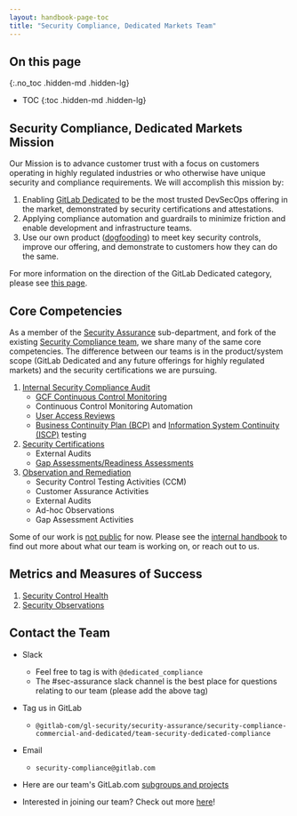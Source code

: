 ```yaml
---
layout: handbook-page-toc
title: "Security Compliance, Dedicated Markets Team"
---
```


## On this page
{:.no_toc .hidden-md .hidden-lg}

- TOC
{:toc .hidden-md .hidden-lg}

## <i class="fas fa-bullseye" style="color:rgb(110,73,203)" aria-hidden="true"></i> Security Compliance, Dedicated Markets Mission

Our Mission is to advance customer trust with a focus on customers operating in highly regulated industries or who otherwise have unique security and compliance requirements. We will accomplish this mission by:

1. Enabling [GitLab Dedicated](https://docs.gitlab.com/ee/subscriptions/gitlab_dedicated/#gitlab-dedicated) to be the most trusted DevSecOps offering in the market, demonstrated by security certifications and attestations.
1. Applying compliance automation and guardrails to minimize friction and enable development and infrastructure teams.
1. Use our own product ([dogfooding](https://about.gitlab.com/handbook/values/#dogfooding)) to meet key security controls, improve our offering, and demonstrate to customers how they can do the same.

For more information on the direction of the GitLab Dedicated category, please see [this page](https://about.gitlab.com/direction/saas-platforms/dedicated/).

## <i class="far fa-lightbulb" style="color:rgb(110,73,203)" aria-hidden="true"></i> Core Competencies
As a member of the [Security Assurance](/handbook/engineering/security/security-assurance/) sub-department, and fork of the existing [Security Compliance team](https://about.gitlab.com/handbook/engineering/security/security-assurance/security-compliance/), we share many of the same core competencies. The difference between our teams is in the product/system scope (GitLab Dedicated and any future offerings for highly regulated markets) and the security certifications we are pursuing.

1. [Internal Security Compliance Audit](/handbook/engineering/security/security-assurance/security-compliance/security-control-lifecycle.html)
   * [GCF Continuous Control Monitoring](/handbook/engineering/security/security-assurance/security-compliance/sec-controls.html)
   * Continuous Control Monitoring Automation
   * [User Access Reviews](/handbook/engineering/security/security-assurance/security-compliance/access-reviews.html)
   * [Business Continuity Plan (BCP)](https://about.gitlab.com/handbook/business-technology/gitlab-business-continuity-plan/) and [Information System Continuity (ISCP)](https://about.gitlab.com/handbook/engineering/security/Information-System-Contingency-Plan-ISCP.html) testing
1. [Security Certifications](/handbook/engineering/security/security-assurance/security-compliance/certifications.html)
   * External Audits
   * [Gap Assessments/Readiness Assessments](/handbook/engineering/security/security-assurance/security-compliance/gap-analysis-program.html)
1. [Observation and Remediation](/handbook/engineering/security/security-assurance/observation-management-procedure.html)
   * Security Control Testing Activities (CCM)
   * Customer Assurance Activities
   * External Audits
   * Ad-hoc Observations
   * Gap Assessment Activities

Some of our work is [not public](https://about.gitlab.com/handbook/communication/confidentiality-levels/#not-public) for now. Please see the [internal handbook](https://internal-handbook.gitlab.io/handbook/engineering/) to find out more about what our team is working on, or reach out to us.

## <i id="biz-tech-icons" class="fas fa-tasks"></i>Metrics and Measures of Success

1. [Security Control Health](/handbook/engineering/security/performance-indicators/#security-control-health)
1. [Security Observations](/handbook/engineering/security/performance-indicators/#security-observations-tier-3-risks)

## <i class="fas fa-id-card" style="color:rgb(110,73,203)" aria-hidden="true"></i> Contact the Team

* Slack
   * Feel free to tag is with `@dedicated_compliance`
   * The #sec-assurance slack channel is the best place for questions relating to our team (please add the above tag)
* Tag us in GitLab
   * `@gitlab-com/gl-security/security-assurance/security-compliance-commercial-and-dedicated/team-security-dedicated-compliance`
* Email
   * `security-compliance@gitlab.com`
* Here are our team's GitLab.com [subgroups and projects](https://gitlab.com/gitlab-com/gl-security/security-assurance/security-compliance-commercial-and-dedicated/team-security-dedicated-compliance)

* Interested in joining our team? Check out more [here](https://about.gitlab.com/job-families/engineering/security-compliance/#dedicated-markets)!
